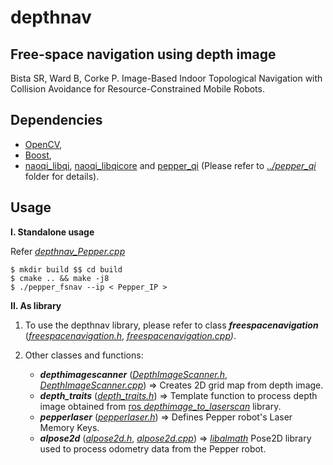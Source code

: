 # depthnav

## Free-space navigation using depth image
Bista SR, Ward B, Corke P. Image-Based Indoor Topological Navigation with Collision Avoidance for Resource-Constrained Mobile Robots.   

## Dependencies
* [OpenCV](https://opencv.org/),
* [Boost](https://www.boost.org/),
* [naoqi_libqi](http://wiki.ros.org/naoqi_libqi), [naoqi_libqicore](http://wiki.ros.org/naoqi_libqicore) and [pepper_qi](https://github.com/suuman/pepper_navigation/tree/main/pepper_qi) (Please refer to [*../pepper_qi*](https://github.com/suuman/pepper_navigation/tree/main/pepper_qi) folder for details).

## Usage
**I. Standalone usage**  

Refer [*depthnav_Pepper.cpp*](https://github.com/suuman/pepper_navigation/blob/main/depthnav/depthnav_Pepper.cpp)  
  
`$ mkdir build $$ cd build  `  
`$ cmake .. && make -j8  `  
`$ ./pepper_fsnav --ip < Pepper_IP >`  

**II. As library**  

1. To use the depthnav library, please refer to class ***freespacenavigation*** (*[freespacenavigation.h](https://github.com/suuman/pepper_navigation/blob/main/depthnav/freespacenavigation.h)*, *[freespacenavigation.cpp](https://github.com/suuman/pepper_navigation/blob/main/depthnav/freespacenavigation.cpp))*.  
  
2. Other classes and functions:  
     - ***depthimagescanner*** ([*DepthImageScanner.h*](pepper_navigation/depthnav/DepthImageScanner.h), [*DepthImageScanner.cpp*](https://github.com/suuman/pepper_navigation/blob/main/depthnav/DepthImageScanner.cpp)) => Creates 2D grid map from depth image. 
     - ***depth_traits*** ([*depth_traits.h*](https://github.com/suuman/pepper_navigation/blob/main/depthnav/depth_traits.h)) => Template function to process depth image obtained from [ros *depthimage_to_laserscan*](https://github.com/ros-perception/depthimage_to_laserscan) library.
     - ***pepperlaser*** ([*pepperlaser.h*](https://github.com/suuman/pepper_navigation/blob/main/depthnav/pepperlaser.h)) => Defines Pepper robot's Laser Memory Keys.
    - ***alpose2d*** ([*alpose2d.h*](https://github.com/suuman/pepper_navigation/blob/main/depthnav/alpose2d.h), [*alpose2d.cpp*](https://github.com/suuman/pepper_navigation/blob/main/depthnav/alpose2d.cpp)) => *[libalmath](https://github.com/aldebaran/libalmath )* Pose2D library used to process odometry data from the Pepper robot.



